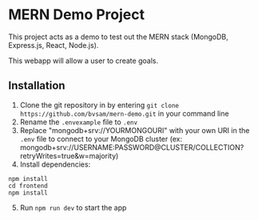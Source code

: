 # MERN Demo Project

This project acts as a demo to test out the MERN stack (MongoDB, Express.js, React, Node.js).

This webapp will allow a user to create goals.

## Installation

1. Clone the git repository in by entering `git clone https://github.com/bvsam/mern-demo.git` in your command line
2. Rename the `.envexample` file to `.env`
3. Replace "mongodb+srv://YOURMONGOURI" with your own URI in the `.env` file to connect to your MongoDB cluster (ex: mongodb+srv://USERNAME:PASSWORD@CLUSTER/COLLECTION?retryWrites=true&w=majority)
4. Install dependencies:

```
npm install
cd frontend
npm install
```

5. Run `npm run dev` to start the app
